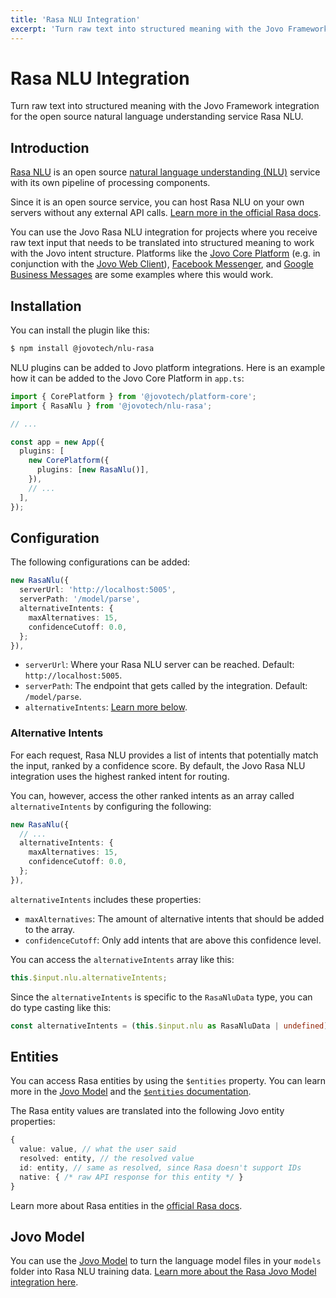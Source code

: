 ```yaml
---
title: 'Rasa NLU Integration'
excerpt: 'Turn raw text into structured meaning with the Jovo Framework integration for the open source natural language understanding service Rasa NLU.'
---
```


# Rasa NLU Integration

Turn raw text into structured meaning with the Jovo Framework integration for the open source natural language understanding service Rasa NLU.

## Introduction

[Rasa NLU](https://github.com/RasaHQ/rasa) is an open source [natural language understanding (NLU)](https://www.jovo.tech/marketplace/tag/nlu) service with its own pipeline of processing components.

Since it is an open source service, you can host Rasa NLU on your own servers without any external API calls. [Learn more in the official Rasa docs](https://rasa.com/docs/rasa/nlu-only).

You can use the Jovo Rasa NLU integration for projects where you receive raw text input that needs to be translated into structured meaning to work with the Jovo intent structure. Platforms like the [Jovo Core Platform](https://www.jovo.tech/marketplace/jovo-platform-core) (e.g. in conjunction with the [Jovo Web Client](https://www.jovo.tech/marketplace/jovo-client-web)), [Facebook Messenger](https://www.jovo.tech/marketplace/jovo-platform-facebookmessenger), and [Google Business Messages](https://www.jovo.tech/marketplace/jovo-platform-googlebusiness) are some examples where this would work.

## Installation

You can install the plugin like this:

```sh
$ npm install @jovotech/nlu-rasa
```

NLU plugins can be added to Jovo platform integrations. Here is an example how it can be added to the Jovo Core Platform in `app.ts`:

```typescript
import { CorePlatform } from '@jovotech/platform-core';
import { RasaNlu } from '@jovotech/nlu-rasa';

// ...

const app = new App({
  plugins: [
    new CorePlatform({
      plugins: [new RasaNlu()],
    }),
    // ...
  ],
});
```

## Configuration

The following configurations can be added:

```typescript
new RasaNlu({
  serverUrl: 'http://localhost:5005',
  serverPath: '/model/parse',
  alternativeIntents: {
    maxAlternatives: 15,
    confidenceCutoff: 0.0,
  };
}),
```

- `serverUrl`: Where your Rasa NLU server can be reached. Default: `http://localhost:5005`.
- `serverPath`: The endpoint that gets called by the integration. Default: `/model/parse`.
- `alternativeIntents`: [Learn more below](#alternative-intents).

### Alternative Intents

For each request, Rasa NLU provides a list of intents that potentially match the input, ranked by a confidence score. By default, the Jovo Rasa NLU integration uses the highest ranked intent for routing.

You can, however, access the other ranked intents as an array called `alternativeIntents` by configuring the following:

```typescript
new RasaNlu({
  // ...
  alternativeIntents: {
    maxAlternatives: 15,
    confidenceCutoff: 0.0,
  };
}),
```

`alternativeIntents` includes these properties:

- `maxAlternatives`: The amount of alternative intents that should be added to the array.
- `confidenceCutoff`: Only add intents that are above this confidence level.

You can access the `alternativeIntents` array like this:

```typescript
this.$input.nlu.alternativeIntents;
```

Since the `alternativeIntents` is specific to the `RasaNluData` type, you can do type casting like this:

```typescript
const alternativeIntents = (this.$input.nlu as RasaNluData | undefined)?.alternativeIntents;
```

## Entities

You can access Rasa entities by using the `$entities` property. You can learn more in the [Jovo Model](https://v4.jovo.tech/docs/models) and the [`$entities` documentation](https://v4.jovo.tech/docs/entities).

The Rasa entity values are translated into the following Jovo entity properties:

```typescript
{
  value: value, // what the user said
  resolved: entity, // the resolved value
  id: entity, // same as resolved, since Rasa doesn't support IDs
  native: { /* raw API response for this entity */ }
}
```

Learn more about Rasa entities in the [official Rasa docs](https://rasa.com/docs/rasa/training-data-format#entities).

## Jovo Model

You can use the [Jovo Model](https://www.jovo.tech/marketplace/jovo-model) to turn the language model files in your `models` folder into Rasa NLU training data. [Learn more about the Rasa Jovo Model integration here](https://v4.jovo.tech/marketplace/nlu-rasa/model).
